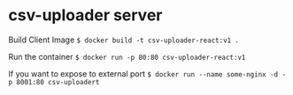 
# csv-uploader server

Build Client Image
`$ docker build -t csv-uploader-react:v1 .`

Run the container
`$ docker run -p 80:80 csv-uploader-react:v1 `

If you want to expose to external port
`$ docker run --name some-nginx -d -p 8001:80 csv-uploadert`